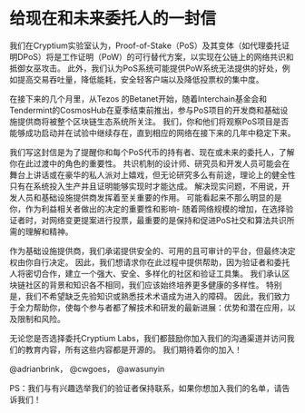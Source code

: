 # 给现在和未来委托人的一封信

我们在Cryptium实验室认为，Proof-of-Stake（PoS）及其变体（如代理委托证明DPoS）将是工作证明（PoW）的可行替代方案，以实现在公链上的网络共识和抵御女巫攻击。 
此外，我们认为PoS系统可能提供PoW系统无法提供的好处，例如提高交易吞吐量，降低能耗，安全轻客户端以及降低投票权的集中度。

在接下来的几个月里，从Tezos 的Betanet开始，随着Interchain基金会和Tendermint的CosmosHub在夏季结束前推出，参与PoS项目的开发商和基础设施提供商将被整个区块链生态系统所关注。 
我们，你和他们将观察PoS项目是否能够成功启动并在试验中继续存在，直到相应的网络在接下来的几年中稳定下来。

我们写这封信是为了提醒你和每个PoS代币的持有者、现在或未来的委托人，了解你在此过渡中的角色的重要性。 
共识机制的设计师、研究员和开发人员可能会在舞台上讲话或在豪华的私人派对上嬉戏，但无论研究多么有前途，理论上的健全性只有在系统投入生产并且证明能够实现时才能达成。
解决现实问题，不用说，开发人员和基础设施提供商发挥着至关重要的作用。 可能看起来不那么明显的是你，作为利益相关者做出的决定的重要性和影响- 随着网络规模的增加，在选择验证者时，对网络变更提案进行投票，最重要的是保持和促进PoS社交和算法共识所需的理解和精神。

作为基础设施提供商，我们承诺提供安全的、可用的且可审计的平台，但最终决定权由你自行决定。 因此，我们想请求你在此过程中提供帮助，因为验证者和委托人将密切合作，建立一个强大、安全、多样化的社区和验证工具集。
我们承认区块链社区的背景和知识各不相同，我们应该始终培养更多健康的多样性。 特别是，我们不希望缺乏先验知识或熟悉技术术语成为进入的障碍。 因此，我们致力于全力帮助你，使每个参与者都了解技术和研发的最新进展：优势和潜在应用，以及限制和风险。

无论您是否选择委托Cryptium Labs，我们都鼓励你加入我们的沟通渠道并访问我们的教育内容，所有这些内容都是开源的。
我们期待着你的加入！

@adrianbrink， @cwgoes， @awasunyin

PS：我们与有兴趣选举我们的验证者保持联系，如果你想加入我们的名单，请告诉我们！

